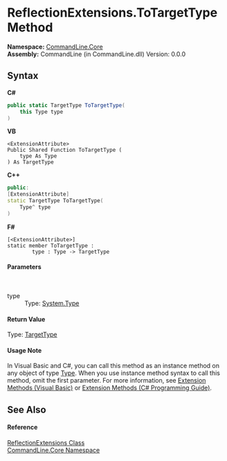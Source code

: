 # ReflectionExtensions.ToTargetType Method 
 

**Namespace:**&nbsp;<a href="N_CommandLine_Core">CommandLine.Core</a><br />**Assembly:**&nbsp;CommandLine (in CommandLine.dll) Version: 0.0.0

## Syntax

**C#**<br />
``` C#
public static TargetType ToTargetType(
	this Type type
)
```

**VB**<br />
``` VB
<ExtensionAttribute>
Public Shared Function ToTargetType ( 
	type As Type
) As TargetType
```

**C++**<br />
``` C++
public:
[ExtensionAttribute]
static TargetType ToTargetType(
	Type^ type
)
```

**F#**<br />
``` F#
[<ExtensionAttribute>]
static member ToTargetType : 
        type : Type -> TargetType 

```


#### Parameters
&nbsp;<dl><dt>type</dt><dd>Type: <a href="https://docs.microsoft.com/dotnet/api/system.type" target="_blank">System.Type</a><br /></dd></dl>

#### Return Value
Type: <a href="T_CommandLine_Core_TargetType">TargetType</a>

#### Usage Note
In Visual Basic and C#, you can call this method as an instance method on any object of type <a href="https://docs.microsoft.com/dotnet/api/system.type" target="_blank">Type</a>. When you use instance method syntax to call this method, omit the first parameter. For more information, see <a href="https://docs.microsoft.com/dotnet/visual-basic/programming-guide/language-features/procedures/extension-methods">Extension Methods (Visual Basic)</a> or <a href="https://docs.microsoft.com/dotnet/csharp/programming-guide/classes-and-structs/extension-methods">Extension Methods (C# Programming Guide)</a>.

## See Also


#### Reference
<a href="T_CommandLine_Core_ReflectionExtensions">ReflectionExtensions Class</a><br /><a href="N_CommandLine_Core">CommandLine.Core Namespace</a><br />